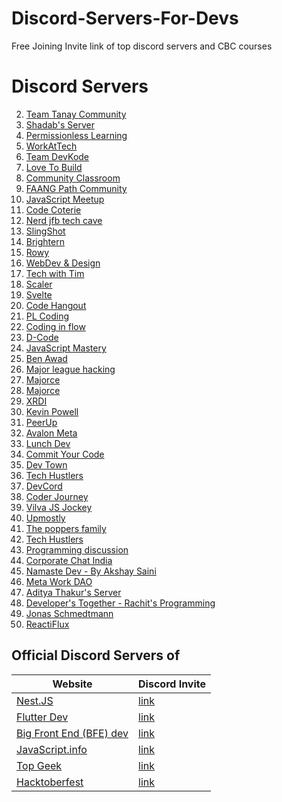 # Discord-Servers-For-Devs
Free Joining Invite link of top discord servers and CBC courses 


# Discord Servers

2. [Team Tanay Community](https://discord.gg/cHubmyc95G)
3. [Shadab's Server](https://discord.gg/YBT88pYXXj)
4. [Permissionless Learning](https://discord.gg/DMQxfZkNvV)
5. [WorkAtTech](https://discord.gg/RW8uM2jkas)
6. [Team DevKode](https://discord.gg/2wwgTvDehx)
7. [Love To Build](https://discord.gg/djAr4eB4fv)
8. [Community Classroom](https://discord.gg/Pq7mvXKKmf)
9. [FAANG Path Community](https://discord.gg/sNbVR425eT)
10. [JavaScript Meetup](https://discord.gg/78TAbPAyaB)
11. [Code Coterie](https://discord.gg/5nFB27SRfz)
12. [Nerd jfb tech cave](https://discord.gg/t2VzCgqe8f)
13. [SlingShot](https://discord.gg/DxSQtEfsvr)
14. [Brightern](https://discord.gg/xk9XhK3eKt)
15. [Rowy](https://discord.gg/VNECwWXP3X)
16. [WebDev & Design](https://discord.gg/vRbqZm2dyj)
17. [Tech with Tim](https://discord.gg/RbZBqwSaF7)
18. [Scaler](https://discord.gg/ZAQZpjT98V)
19. [Svelte](https://discord.gg/4WENnwW793)
20. [Code Hangout](https://discord.gg/cU6E5FVAHu)
21. [PL Coding](https://discord.gg/qgYBVQ979S)
22. [Coding in flow](https://discord.gg/jU7G2E4kHk)
23. [D-Code](https://discord.gg/YPEj58Q8Eu)
24. [JavaScript Mastery](https://discord.gg/77msQ8gJgn)
25. [Ben Awad](https://discord.gg/benawad)
26. [Major league hacking](https://discord.gg/mlh)
27. [Majorce](https://discord.gg/sMPvfc8X8w)
28. [Majorce](https://discord.gg/C8jNme8N)
29. [XRDI](https://discord.gg/AK2W4Ty2z2)
31. [Kevin Powell](https://discord.gg/zCpumSVF)
33. [PeerUp](https://discord.gg/4VSqYNXz)
34. [Avalon Meta](https://discord.gg/ETMxcKHp)
35. [Lunch Dev](https://discord.gg/xU9rrGms)
36. [Commit Your Code](https://discord.gg/sCMm6VuP)
37. [Dev Town](https://discord.gg/nbPdZUbd)
38. [Tech Hustlers](https://discord.gg/YfFqWafS)
39. [DevCord](https://discord.gg/devcord)
40. [Coder Journey](https://discord.gg/4NfvHTKB)
41. [Vilva JS Jockey](https://discord.gg/YU37SF3G)
42. [Upmostly](https://discord.gg/5ZDmP87p)
43. [The poppers family](https://discord.gg/JrbhbtEb)
44. [Tech Hustlers](https://discord.gg/YfFqWafS)
45. [Programming discussion](https://discord.gg/progdisc)
46. [Corporate Chat India](https://discord.gg/BZWadRadfs)
47. [Namaste Dev - By Akshay Saini](https://discord.gg/4K5FvBqJus)
49. [Meta Work DAO](https://discord.gg/ByHzyCgMdq)
50. [Aditya Thakur's Server](https://discord.gg/Zs8t9YzJ9x)
51. [Developer's Together - Rachit's Programming](https://discord.gg/F2CJMGWW6P)
52. [Jonas Schmedtmann](https://discord.gg/5DxxHFDwdS)
53. [ReactiFlux](https://discord.gg/5dEAnFzPyP)

## Official Discord Servers of

| Website                                                                | Discord Invite                                                                |
| ---------------------------------------------------------------------- | ---------------------------------------------------------------------------- |
| [Nest.JS](https://nestjs.com)                                    | [link](https://discord.gg/SgMctPMtrm)     |
| [Flutter Dev](https://flutter.dev)                 | [link](https://discord.gg/rflutterdev)                  |
| [Big Front End (BFE) dev](https://bigfrontend.dev) | [link](https://discord.gg/gjegkgcBXU)                   |
| [JavaScript.info](javascript.info)                 | [link](https://discord.gg/ksDNVBWJ)                     |
| [Top Geek](https://geekyants.com/)                 | [link](https://discord.gg/KUkVHUNTGr)                   |
| [Hacktoberfest](https://hacktoberfest.digitalocean.com)  | [link](https://discord.gg/hacktoberfest)          |
